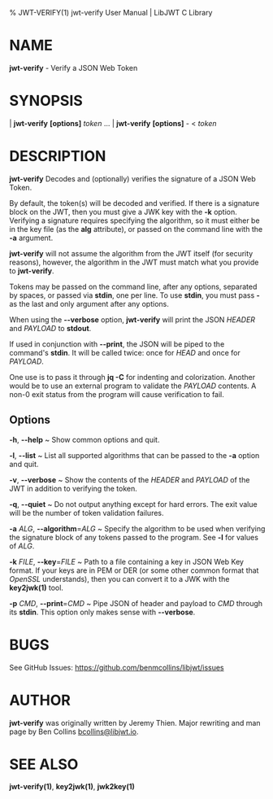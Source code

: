 % JWT-VERIFY(1) jwt-verify User Manual | LibJWT C Library

# NAME

**jwt-verify** - Verify a JSON Web Token

# SYNOPSIS

| **jwt-verify**  **\[options]** _token_ ...
| **jwt-verify**  **\[options]** - < _token_

# DESCRIPTION

**jwt-verify** Decodes and (optionally) verifies the signature
of a JSON Web Token.

By default, the token(s) will be decoded and verified. If there is a
signature block on the JWT, then you must give a JWK key with the
**-k** option. Verifying a signature requires specifying the algorithm,
so it must either be in the key file (as the **alg** attribute), or
passed on the command line with the **-a** argument.

**jwt-verify** will not assume the algorithm from the JWT itself (for
security reasons), however, the algorithm in the JWT must match what
you provide to **jwt-verify**.

Tokens may be passed on the command line, after any options, separated
by spaces, or passed via **stdin**, one per line. To use **stdin**, you
must pass **-** as the last and only argument after any options.

When using the **\-\-verbose** option, **jwt-verify** will print the JSON
_HEADER_ and _PAYLOAD_ to **stdout**.

If used in conjunction with **\-\-print**, the JSON will be piped to the
command's **stdin**. It will be called twice: once for _HEAD_ and once for
_PAYLOAD_.

One use is to pass it through **jq -C** for indenting and colorization. Another
would be to use an external program to validate the _PAYLOAD_ contents. A non-0
exit status from the program will cause verification to fail.

## Options

**\-h**, **\-\-help**
  ~ Show common options and quit.

**\-l**, **\-\-list**
  ~ List all supported algorithms that can be passed to the **-a** option
  and quit.

**\-v**, **\-\-verbose**
  ~ Show the contents of the _HEADER_ and _PAYLOAD_ of the JWT in addition
  to verifying the token.

**\-q**, **\-\-quiet**
  ~ Do not output anything except for hard errors. The exit value will be the
  number of token validation failures.

**\-a** _ALG_, **\-\-algorithm**=_ALG_
  ~ Specify the algorithm to be used when verifying the signature block of
  any tokens passed to the program. See **-l** for values of _ALG_.

**\-k** _FILE_, **\-\-key**=_FILE_
  ~ Path to a file containing a key in JSON Web Key format. If your keys are
  in PEM or DER (or some other common format that _OpenSSL_ understands), then
  you can convert it to a JWK with the **key2jwk(1)** tool.

**\-p** _CMD_, **\-\-print**=_CMD_
  ~ Pipe JSON of header and payload to _CMD_ through its **stdin**. This option
  only makes sense with **\-\-verbose**.

# BUGS

See GitHub Issues: <https://github.com/benmcollins/libjwt/issues>

# AUTHOR

**jwt-verify** was originally written by Jeremy Thien. Major rewriting and man
page by Ben Collins <bcollins@libjwt.io>.

# SEE ALSO

**jwt-verify(1)**, **key2jwk(1)**, **jwk2key(1)**

